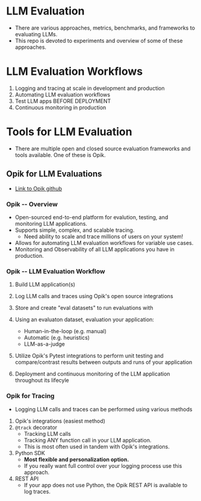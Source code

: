 # LLM Evaluation
* There are various approaches, metrics, benchmarks, and frameworks to evaluating LLMs.
* This repo is devoted to experiments and overview of some of these approaches.


# LLM Evaluation Workflows
1. Logging and tracing at scale in development and production
2. Automating LLM evaluation workflows
3. Test LLM apps BEFORE DEPLOYMENT
4. Continuous monitoring in production


# Tools for LLM Evaluation
* There are multiple open and closed source evaluation frameworks and tools available. One of these is Opik.


## Opik for LLM Evaluations
* [Link to Opik github](https://github.com/comet-ml/opik)

### Opik -- Overview
* Open-sourced end-to-end platform for evalution, testing, and monitoring LLM applications.
* Supports simple, complex, and scalable tracing.
  * Need ability to scale and trace millions of users on your system!
* Allows for automating LLM evaluation workflows for variable use cases.
* Monitoring and Observability of all LLM applications you have in production.


### Opik -- LLM Evaluation Workflow
1. Build LLM application(s)
2. Log LLM calls and traces using Opik's open source integrations
3. Store and create "eval datasets" to run evaluations with
4. Using an evaluaton dataset, evaluation your application:
   * Human-in-the-loop (e.g. manual)
   * Automatic (e.g. heuristics)
   * LLM-as-a-judge
  
5. Utilize Opik's Pytest integrations to perform unit testing and compare/contrast results between outputs and runs of your application
6. Deployment and continuous monitoring of the LLM application throughout its lifecyle

### Opik for Tracing
* Logging LLM calls and traces can be performed using various methods

1. Opik's integrations (easiest method)
2. `@track` decorator
   * Tracking LLM calls
   * Tracking ANY function call in your LLM application.
   * This is most often used in tandem with Opik's integrations.
3. Python SDK
   * **Most flexible and personalization option.**
   * If you really want full control over your logging process use this approach.
4. REST API
   * If your app does not use Python, the Opik REST API is available to log traces.
